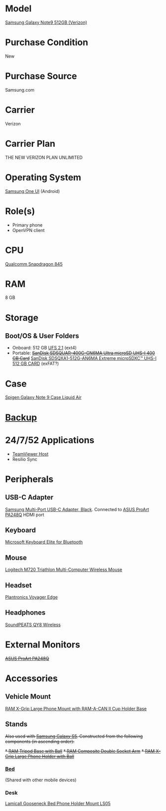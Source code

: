 # Model

[Samsung Galaxy Note9 512GB (Verizon)](https://www.samsung.com/us/business/products/mobile/phones/galaxy-note/galaxy-note9-512gb-verizon-sm-n960uzbfvzw/)

# Purchase Condition

New

# Purchase Source

Samsung.com

# Carrier

Verizon

# Carrier Plan

THE NEW VERIZON PLAN UNLIMITED

# Operating System

[Samsung One UI](https://www.samsung.com/us/apps/one-ui/) (Android)

# Role(s)

* Primary phone
* OpenVPN client

# CPU

[Qualcomm Snapdragon 845](https://www.qualcomm.com/products/snapdragon-845-mobile-platform)

# RAM

8 GB

# Storage

## Boot/OS & User Folders

* Onboard: 512 GB [UFS 2.1](https://en.wikipedia.org/wiki/Samsung_Galaxy_Note_9#Specifications) (ext4)
* Portable: ~~[SanDisk SDSQUAR-400G-GN6MA Ultra microSD UHS-I 400 GB Card](https://shop.westerndigital.com/tools/documentRequestHandler?docPath=/content/dam/doc-library/en_us/assets/public/sandisk/product/memory-cards/ultra-uhs-i-microsd/data-sheet-ultra-uhs-i-microsd.pdf)~~ [SanDisk SDSQXA1-512G-AN6MA Extreme microSDXC™ UHS-I 512 GB CARD](https://shop.westerndigital.com/tools/documentRequestHandler?docPath=/content/dam/doc-library/en_us/assets/public/sandisk/product/memory-cards/extreme-uhs-i-microsd/data-sheet-extreme-uhs-i-microsd.pdf) (exFAT?)

# Case

[Spigen Galaxy Note 9 Case Liquid Air](https://www.spigen.com/products/galaxy-note-9-case-liquid-air)

# [Backup](https://github.com/jdrch/Hardware/wiki/Mixed-Environment-Multilevel-Backup)

# 24/7/52 Applications

* [TeamViewer Host](https://www.teamviewer.com/en-us/download/linux/)
* Resilio Sync

# Peripherals

## USB-C Adapter

[Samsung Multi-Port USB-C Adapter, Black](https://www.samsung.com/us/mobile/mobile-accessories/phones/multi-port-usb-c-adapter--black-ee-p5000bbegww/). Connected to [ASUS ProArt PA248Q](https://github.com/jdrch/Hardware/blob/master/Samsung%20Galaxy%20Note9.md#external-monitors) HDMI port

## Keyboard 

[Microsoft Keyboard Elite for Bluetooth](https://www.cnet.com/products/microsoft-wireless-optical-desktop-elite-for-bluetooth-2-0-keyboard-and-mouse-set-series/)

## Mouse

[Logitech M720 Triathlon Multi-Computer Wireless Mouse](https://www.logitech.com/en-us/product/m720-triathlon.910-004790.html)

## Headset

[Plantronics Voyager Edge](https://www.plantronics.com/us/en/product/voyager-edge)

## Headphones

[SoundPEATS QY8 Wireless](https://www.rtings.com/headphones/reviews/soundpeats/qy8-wireless)

# External Monitors

~~[ASUS ProArt PA248Q](https://github.com/jdrch/Hardware/blob/master/Monitors.md#asus-proart-pa248q)~~

# Accessories

## Vehicle Mount

[RAM X-Grip Large Phone Mount with RAM-A-CAN II Cup Holder Base](https://www.rammount.com/part/RAP-299-3-UN10U)

## Stands

~~Also used with [Samsung Galaxy S5](https://github.com/jdrch/Hardware/blob/master/Samsung%20Galaxy%20S5.md#desk-stand). Constructed from the following components (in ascending order):~~

~~* [RAM Tripod Base with Ball](https://www.rammount.com/part/RAM-B-205U)~~
~~* [RAM Composite Double Socket Arm](https://www.rammount.com/part/RAP-B-201U)~~
~~* [RAM X-Grip Large Phone Holder with Ball](https://www.rammount.com/part/RAM-HOL-UN10BU)~~

### [Bed](https://www.reddit.com/r/techsupportmacgyver/comments/l975kd/hands_getting_sore_holding_your_phone_up_in_bed/glgjooq/?utm_source=reddit&utm_medium=web2x&context=3) 

(Shared with other mobile devices)

### Desk

[Lamicall Gooseneck Bed Phone Holder Mount LS05](https://www.lamicall.com/product/gooseneck-bed-phone-holder-mount-ls05/)
